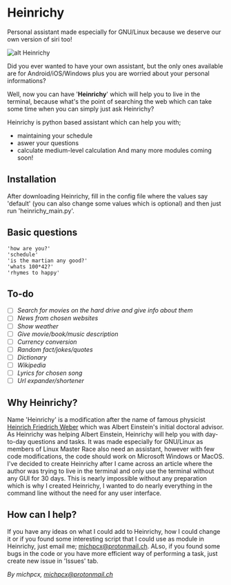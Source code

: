 # Heinrichy
Personal assistant made especially for GNU/Linux because we deserve our own version of siri too!


![alt Heinrichy](https://i.imgur.com/63pl8Ob.png)

Did you ever wanted to have your own assistant, but the only ones available are for Android/iOS/Windows plus you are 
worried about your personal informations? 

Well, now you can have '**Heinrichy**' which will help you to live in the terminal, because what's the point of searching
the web which can take some time when you can simply just ask Heinrichy?

Heinrichy is python based assistant which can help you with;
- maintaining your schedule
- aswer your questions
- calculate medium-level calculation
And many more modules coming soon!

## Installation
After downloading Heinrichy, fill in the config file where the values say 'default' (you can also change some
values which is optional) and then just run 'heinrichy_main.py'.

## Basic questions
```
'how are you?'
'schedule'
'is the martian any good?'
'whats 100*42?'
'rhymes to happy'
```

## To-do
- [ ] *Search for movies on the hard drive and give info about them*
- [ ] *News from chosen websites*
- [ ] *Show weather*
- [ ] *Give movie/book/music description* 
- [ ] *Currency conversion*
- [ ] *Random fact/jokes/quotes*
- [ ] *Dictionary*
- [ ] *Wikipedia*
- [ ] *Lyrics for chosen song*
- [ ] *Url expander/shortener* 

## Why Heinrichy?
Name 'Heinrichy' is a modification after the name of famous physicist [Heinrich Friedrich Weber](https://en.wikipedia.org/wiki/Heinrich_F._Weber) which was Albert Einstein's initial doctoral 
advisor. As Heinrichy was helping Albert Einstein, Heinrichy will help you with day-to-day questions and tasks.
It was made especially for GNU/Linux as members of Linux Master Race also need an assistant, however with few
code modifications, the code should work on Microsoft Windows or MacOS. I've decided to create Heinrichy after
I came across an article where the author was trying to live in the terminal and only use the terminal without any GUI for
30 days. This is nearly impossible without any preparation which is why I created Heinrichy, I wanted to do 
nearly everything in the command line without the need for any user interface.

## How can I help?
If you have any ideas on what I could add to Heinrichy, how I could change it or if you found some interesting
script that I could use as module in Heinrichy, just email me; michpcx@protonmail.ch. ALso, if you found some
bugs in the code or you have more efficient way of performing a task, just create new issue in 'Issues' tab.

*By michpcx, michpcx@protonmail.ch*
